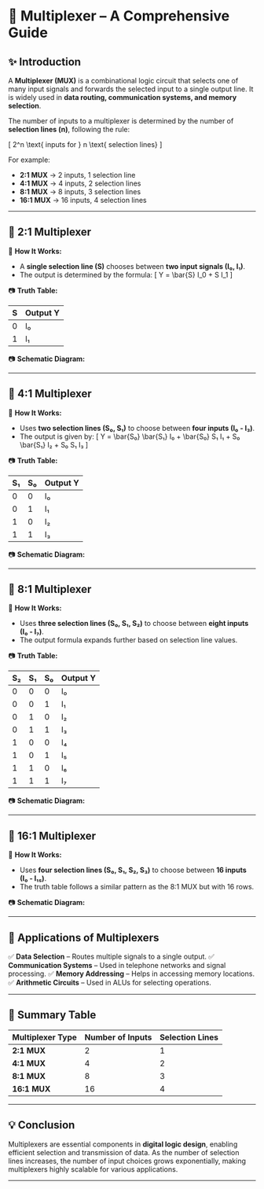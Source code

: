 # 📘 Multiplexer – A Comprehensive Guide

## ✨ Introduction
A **Multiplexer (MUX)** is a combinational logic circuit that selects one of many input signals and forwards the selected input to a single output line. It is widely used in **data routing, communication systems, and memory selection**.

The number of inputs to a multiplexer is determined by the number of **selection lines (n)**, following the rule:

\[ 2^n \text{ inputs for } n \text{ selection lines} \]

For example:
- **2:1 MUX** → 2 inputs, 1 selection line
- **4:1 MUX** → 4 inputs, 2 selection lines
- **8:1 MUX** → 8 inputs, 3 selection lines
- **16:1 MUX** → 16 inputs, 4 selection lines

---

## 📌 2:1 Multiplexer

🔹 **How It Works:**
- A **single selection line (S)** chooses between **two input signals (I₀, I₁)**.
- The output is determined by the formula:
  \[ Y = \bar{S} I_0 + S I_1 \]

📷 **Truth Table:**

| S | Output Y |
|---|---------|
| 0 | I₀      |
| 1 | I₁      |

📷 **Schematic Diagram:**


---

## 📌 4:1 Multiplexer

🔹 **How It Works:**
- Uses **two selection lines (S₀, S₁)** to choose between **four inputs (I₀ - I₃)**.
- The output is given by:
  \[ Y = \bar{S₀} \bar{S₁} I₀ + \bar{S₀} S₁ I₁ + S₀ \bar{S₁} I₂ + S₀ S₁ I₃ \]

📷 **Truth Table:**

| S₁ | S₀ | Output Y |
|----|----|---------|
| 0  | 0  | I₀      |
| 0  | 1  | I₁      |
| 1  | 0  | I₂      |
| 1  | 1  | I₃      |

📷 **Schematic Diagram:**


---

## 📌 8:1 Multiplexer

🔹 **How It Works:**
- Uses **three selection lines (S₀, S₁, S₂)** to choose between **eight inputs (I₀ - I₇)**.
- The output formula expands further based on selection line values.

📷 **Truth Table:**

| S₂ | S₁ | S₀ | Output Y |
|----|----|----|---------|
| 0  | 0  | 0  | I₀      |
| 0  | 0  | 1  | I₁      |
| 0  | 1  | 0  | I₂      |
| 0  | 1  | 1  | I₃      |
| 1  | 0  | 0  | I₄      |
| 1  | 0  | 1  | I₅      |
| 1  | 1  | 0  | I₆      |
| 1  | 1  | 1  | I₇      |

📷 **Schematic Diagram:**


---

## 📌 16:1 Multiplexer

🔹 **How It Works:**
- Uses **four selection lines (S₀, S₁, S₂, S₃)** to choose between **16 inputs (I₀ - I₁₅)**.
- The truth table follows a similar pattern as the 8:1 MUX but with 16 rows.

📷 **Schematic Diagram:**


---

## 📌 Applications of Multiplexers
✅ **Data Selection** – Routes multiple signals to a single output.
✅ **Communication Systems** – Used in telephone networks and signal processing.
✅ **Memory Addressing** – Helps in accessing memory locations.
✅ **Arithmetic Circuits** – Used in ALUs for selecting operations.

---

## 📌 Summary Table
| Multiplexer Type | Number of Inputs | Selection Lines |
|-----------------|-----------------|----------------|
| **2:1 MUX**     | 2               | 1              |
| **4:1 MUX**     | 4               | 2              |
| **8:1 MUX**     | 8               | 3              |
| **16:1 MUX**    | 16              | 4              |

---

## 💡 Conclusion
Multiplexers are essential components in **digital logic design**, enabling efficient selection and transmission of data. As the number of selection lines increases, the number of input choices grows exponentially, making multiplexers highly scalable for various applications.


---
